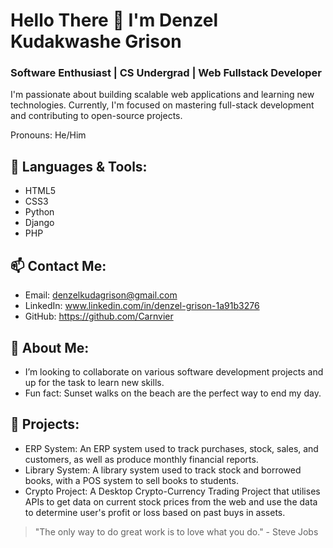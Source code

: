 # Hello There 👋 I'm Denzel Kudakwashe Grison
### Software Enthusiast | CS Undergrad | Web Fullstack Developer

<!--!Profile Banner-->

I'm passionate about building scalable web applications and learning new technologies. Currently, I'm focused on mastering full-stack development and contributing to open-source projects.

Pronouns: He/Him

## 🚀 Languages & Tools:
- HTML5
- CSS3
- Python
- Django
- PHP

## 📫 Contact Me:
- Email: denzelkudagrison@gmail.com
- LinkedIn: www.linkedin.com/in/denzel-grison-1a91b3276
- GitHub: https://github.com/Carnvier

## 🌟 About Me:
- I’m looking to collaborate on various software development projects and up for the task to learn new skills.
-  Fun fact: Sunset walks on the beach are the perfect way to end my day.
<!--- 🌱 Currently learning: React and Node.js
- 🏆 Achievements: Built a full-stack e-commerce application and contributed to open-source projects.-->

<!--## 🏅 Badges:
!Visitor Badge
!GitHub Followers
!GitHub Stars-->

## 🎨 Projects:
- ERP System: An ERP system used to track purchases, stock, sales, and customers, as well as produce monthly financial reports.
- Library System: A library system used to track stock and borrowed books, with a POS system to sell books to students.
- Crypto Project: A Desktop Crypto-Currency Trading Project that utilises APIs to get data on current stock prices from the web and use the data to determine user's profit or loss based on past buys in assets.

<!--!Footer-->
> "The only way to do great work is to love what you do." - Steve Jobs
<!---
Carnvier/Carnvier is a ✨ special ✨ repository because its `README.md` (this file) appears on your GitHub profile.
You can click the Preview link to take a look at your changes.
--->
